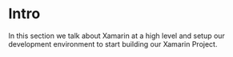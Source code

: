 # Intro

In this section we talk about Xamarin at a high level and setup our development environment to start building our Xamarin Project.
